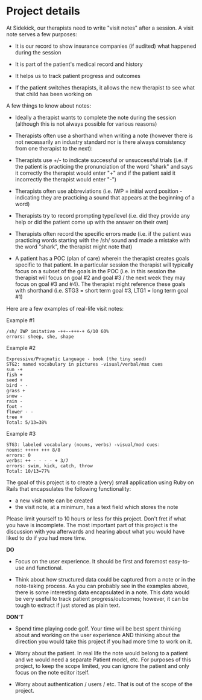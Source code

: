 # Project details

At Sidekick, our therapists need to write "visit notes" after a session. A visit note serves a few purposes:

* It is our record to show insurance companies (if audited) what happened during the session

* It is part of the patient's medical record and history

* It helps us to track patient progress and outcomes

* If the patient switches therapists, it allows the new therapist to see what that child has been working on

A few things to know about notes:

* Ideally a therapist wants to complete the note during the session (although this is not always possible for various reasons)

* Therapists often use a shorthand when writing a note (however there is not necessarily an industry standard nor is there always consistency from one therapist to the next):

* Therapists use +/- to indicate successful or unsuccessful trials (i.e. if the patient is practicing the pronunciation of the word "shark" and says it correctly the therapist would enter "+" and if the patient said it incorrectly the therapist would enter "-")

* Therapists often use abbreviations (i.e. IWP = initial word position - indicating they are practicing a sound that appears at the beginning of a word)

* Therapists try to record prompting type/level (i.e. did they provide any help or did the patient come up with the answer on their own)

* Therapists often record the specific errors made (i.e. if the patient was practicing words starting with the /sh/ sound and made a mistake with the word "shark", the therapist might note that)

* A patient has a POC (plan of care) wherein the therapist creates goals specific to that patient. In a particular session the therapist will typically focus on a subset of the goals in the POC (i.e. in this session the therapist will focus on goal #2 and goal #3 / the next week they may focus on goal #3 and #4). The therapist might reference these goals with shorthand (i.e. STG3 = short term goal #3, LTG1 = long term goal #1)

Here are a few examples of real-life visit notes:

Example #1

```
/sh/ IWP imitative -++--+++-+ 6/10 60%
errors: sheep, she, shape
```

Example #2

```
Expressive/Pragmatic Language - book (the tiny seed)
STG2: named vocabulary in pictures -visual/verbal/max cues
sun -+
fish +
seed +
bird - -
grass +
snow -
rain -
foot -
flower - -
tree +
Total: 5/13=38%
```

Example #3

```
STG3: labeled vocabulary (nouns, verbs) -visual/mod cues:
nouns: +++++ +++ 8/8
errors: 0
verbs: ++ - - - - + 3/7
errors: swim, kick, catch, throw
Total: 10/13=77%
```

The goal of this project is to create a (very) small application using Ruby on Rails that encapsulates the following functionality:

* a new visit note can be created
* the visit note, at a minimum, has a text field which stores the note

Please limit yourself to 10 hours or less for this project. Don't fret if what you have is incomplete. The most important part of this project is the discussion with you afterwards and hearing about what you would have liked to do if you had more time.

**DO**

* Focus on the user experience. It should be first and foremost easy-to-use and functional.

* Think about how structured data could be captured from a note or in the note-taking process. As you can probably see in the examples above, there is some interesting data encapsulated in a note. This data would be very useful to track patient progress/outcomes; however, it can be tough to extract if just stored as plain text.

**DON'T**

* Spend time playing code golf. Your time will be best spent thinking about and working on the user experience AND thinking about the direction you would take this project if you had more time to work on it.

* Worry about the patient. In real life the note would belong to a patient and we would need a separate Patient model, etc. For purposes of this project, to keep the scope limited, you can ignore the patient and only focus on the note editor itself.

* Worry about authentication / users / etc. That is out of the scope of the project.
